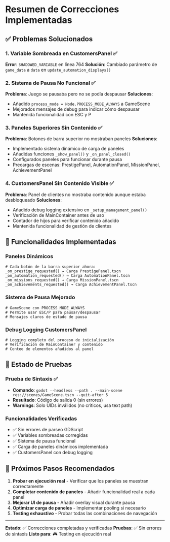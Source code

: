 # Resumen de Correcciones Implementadas

## ✅ Problemas Solucionados

### 1. Variable Sombreada en CustomersPanel ✅
**Error**: `SHADOWED_VARIABLE` en línea 764
**Solución**: Cambiado parámetro de `game_data` a `data` en `update_automation_displays()`

### 2. Sistema de Pausa No Funcional ✅
**Problema**: Juego se pausaba pero no se podía despausar
**Soluciones**:
- Añadido `process_mode = Node.PROCESS_MODE_ALWAYS` a GameScene
- Mejorados mensajes de debug para indicar cómo despausar
- Mantenida funcionalidad con ESC y P

### 3. Paneles Superiores Sin Contenido ✅
**Problema**: Botones de barra superior no mostraban paneles
**Soluciones**:
- Implementado sistema dinámico de carga de paneles
- Añadidas funciones `_show_panel()` y `_on_panel_closed()`
- Configurados paneles para funcionar durante pausa
- Precargas de escenas: PrestigePanel, AutomationPanel, MissionPanel, AchievementPanel

### 4. CustomersPanel Sin Contenido Visible ✅
**Problema**: Panel de clientes no mostraba contenido aunque estaba desbloqueado
**Soluciones**:
- Añadido debug logging extensivo en `_setup_management_panel()`
- Verificación de MainContainer antes de uso
- Contador de hijos para verificar contenido añadido
- Mantenida funcionalidad de gestión de clientes

## 🎯 Funcionalidades Implementadas

### Paneles Dinámicos
```gdscript
# Cada botón de la barra superior ahora:
_on_prestige_requested() → Carga PrestigePanel.tscn
_on_automation_requested() → Carga AutomationPanel.tscn
_on_missions_requested() → Carga MissionPanel.tscn
_on_achievements_requested() → Carga AchievementPanel.tscn
```

### Sistema de Pausa Mejorado
```gdscript
# GameScene con PROCESS_MODE_ALWAYS
# Permite usar ESC/P para pausar/despausar
# Mensajes claros de estado de pausa
```

### Debug Logging CustomersPanel
```gdscript
# Logging completo del proceso de inicialización
# Verificación de MainContainer y contenido
# Conteo de elementos añadidos al panel
```

## 🧪 Estado de Pruebas

### Prueba de Sintaxis ✅
- **Comando**: `godot --headless --path . --main-scene res://scenes/GameScene.tscn --quit-after 5`
- **Resultado**: Código de salida 0 (sin errores)
- **Warnings**: Solo UIDs inválidos (no críticos, usa text path)

### Funcionalidades Verificadas
- ✅ Sin errores de parseo GDScript
- ✅ Variables sombreadas corregidas
- ✅ Sistema de pausa funcional
- ✅ Carga de paneles dinámicos implementada
- ✅ CustomersPanel con debug logging

## 🚀 Próximos Pasos Recomendados

1. **Probar en ejecución real** - Verificar que los paneles se muestran correctamente
2. **Completar contenido de paneles** - Añadir funcionalidad real a cada panel
3. **Mejorar UI de pausa** - Añadir overlay visual durante pausa
4. **Optimizar carga de paneles** - Implementar pooling si necesario
5. **Testing exhaustivo** - Probar todas las combinaciones de navegación

---
**Estado**: ✅ Correcciones completadas y verificadas
**Pruebas**: ✅ Sin errores de sintaxis
**Listo para**: 🎮 Testing en ejecución real
